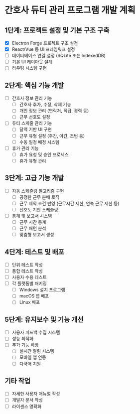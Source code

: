 # 간호사 듀티 관리 프로그램 개발 계획

## 1단계: 프로젝트 설정 및 기본 구조 구축
- [x] Electron Forge 프로젝트 구조 설정
- [x] React/Vue 등 UI 프레임워크 설정
- [ ] 데이터베이스 연결 설정 (SQLite 또는 IndexedDB)
- [ ] 기본 UI 레이아웃 설계
- [ ] 라우팅 시스템 구현

## 2단계: 핵심 기능 개발
- [ ] 간호사 정보 관리 기능
  - [ ] 간호사 추가, 수정, 삭제 기능
  - [ ] 개인 정보 관리 (연락처, 직급, 경력 등)
  - [ ] 근무 선호도 설정
- [ ] 듀티 스케줄 관리 기능
  - [ ] 달력 기반 UI 구현
  - [ ] 근무 유형 설정 (주간, 야간, 초번 등)
  - [ ] 수동 일정 배정 시스템
- [ ] 휴가 관리 기능
  - [ ] 휴가 요청 및 승인 프로세스
  - [ ] 휴가 유형 관리

## 3단계: 고급 기능 개발
- [ ] 자동 스케줄링 알고리즘 구현
  - [ ] 공정한 근무 분배 로직
  - [ ] 근무 제약 조건 반영 (근무시간 제한, 연속 근무 제한 등)
  - [ ] 선호도 기반 스케줄링
- [ ] 통계 및 보고서 시스템
  - [ ] 근무 시간 통계
  - [ ] 근무 패턴 분석
  - [ ] 맞춤형 보고서 생성

## 4단계: 테스트 및 배포
- [ ] 단위 테스트 작성
- [ ] 통합 테스트 작성
- [ ] 사용자 수용 테스트
- [ ] 각 플랫폼별 패키징
  - [ ] Windows 설치 프로그램
  - [ ] macOS 앱 배포
  - [ ] Linux 배포

## 5단계: 유지보수 및 기능 개선
- [ ] 사용자 피드백 수집 시스템
- [ ] 성능 최적화
- [ ] 추가 기능 확장
  - [ ] 실시간 알림 시스템
  - [ ] 모바일 앱 연동
  - [ ] 다국어 지원

## 기타 작업
- [ ] 자세한 사용자 매뉴얼 작성
- [ ] 개발자 문서 작성
- [ ] 라이센스 명확화 